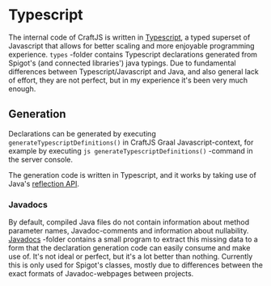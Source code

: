 # Typescript

The internal code of CraftJS is written in [Typescript](https://www.typescriptlang.org), a typed superset of Javascript that allows for better scaling and more enjoyable programming experience. `types` -folder contains Typescript declarations generated from Spigot's (and connected libraries') java typings. Due to fundamental differences between Typescript/Javascript and Java, and also general lack of effort, they are not perfect, but in my experience it's been very much enough.

## Generation

Declarations can be generated by executing `generateTypescriptDefinitions()` in CraftJS Graal Javascript-context, for example by executing `js generateTypescriptDefinitions()` -command in the server console.

The generation code is written in Typescript, and it works by taking use of Java's [reflection API](https://www.oracle.com/technical-resources/articles/java/javareflection.html).

### Javadocs

By default, compiled Java files do not contain information about method parameter names, Javadoc-comments and information about nullability.  [Javadocs](../javadocs/README.md) -folder contains a small program to extract this missing data to a form that the declaration generation code can easily consume and make use of. It's not ideal or perfect, but it's a lot better than nothing. Currently this is only used for Spigot's classes, mostly due to differences between the exact formats of Javadoc-webpages between projects.